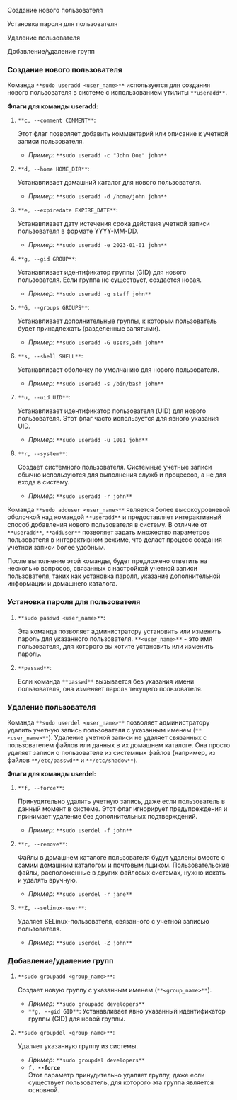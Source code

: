 Создание нового пользователя

Установка пароля для пользователя

Удаление пользователя

Добавление/удаление групп

### Создание нового пользователя

Команда `**sudo useradd <user_name>**` используется для создания нового пользователя в системе с использованием утилиты `**useradd**`.

**Флаги для команды useradd:**

1. `**c, --comment COMMENT**`:
    
    Этот флаг позволяет добавить комментарий или описание к учетной записи пользователя.
    
    - _Пример:_ `**sudo useradd -c "John Doe" john**`
2. `**d, --home HOME_DIR**`:
    
    Устанавливает домашний каталог для нового пользователя.
    
    - _Пример:_ `**sudo useradd -d /home/john john**`
3. `**e, --expiredate EXPIRE_DATE**`:
    
    Устанавливает дату истечения срока действия учетной записи пользователя в формате YYYY-MM-DD.
    
    - _Пример:_ `**sudo useradd -e 2023-01-01 john**`
4. `**g, --gid GROUP**`:
    
    Устанавливает идентификатор группы (GID) для нового пользователя. Если группа не существует, создается новая.
    
    - _Пример:_ `**sudo useradd -g staff john**`
5. `**G, --groups GROUPS**`:
    
    Устанавливает дополнительные группы, к которым пользователь будет принадлежать (разделенные запятыми).
    
    - _Пример:_ `**sudo useradd -G users,adm john**`
6. `**s, --shell SHELL**`:
    
    Устанавливает оболочку по умолчанию для нового пользователя.
    
    - _Пример:_ `**sudo useradd -s /bin/bash john**`
7. `**u, --uid UID**`:
    
    Устанавливает идентификатор пользователя (UID) для нового пользователя. Этот флаг часто используется для явного указания UID.
    
    - _Пример:_ `**sudo useradd -u 1001 john**`
8. `**r, --system**`:
    
    Создает системного пользователя. Системные учетные записи обычно используются для выполнения служб и процессов, а не для входа в систему.
    
    - _Пример:_ `**sudo useradd -r john**`

Команда `**sudo adduser <user_name>**` является более высокоуровневой оболочкой над командой `**useradd**` и предоставляет интерактивный способ добавления нового пользователя в систему. В отличие от `**useradd**`, `**adduser**` позволяет задать множество параметров пользователя в интерактивном режиме, что делает процесс создания учетной записи более удобным.

После выполнение этой команды, будет предложено ответить на несколько вопросов, связанных с настройкой учетной записи пользователя, таких как установка пароля, указание дополнительной информации и домашнего каталога.

### Установка пароля для пользователя

1. `**sudo passwd <user_name>**`:
    
    Эта команда позволяет администратору установить или изменить пароль для указанного пользователя. `**<user_name>**` - это имя пользователя, для которого вы хотите установить или изменить пароль.
    
2. `**passwd**`:
    
    Если команда `**passwd**` вызывается без указания имени пользователя, она изменяет пароль текущего пользователя.
    

### Удаление пользователя

Команда `**sudo userdel <user_name>**` позволяет администратору удалить учетную запись пользователя с указанным именем (`**<user_name>**`). Удаление учетной записи не удаляет связанных с пользователем файлов или данных в их домашнем каталоге. Она просто удаляет записи о пользователе из системных файлов (например, из файлов `**/etc/passwd**` и `**/etc/shadow**`).

**Флаги для команды userdel:**

1. `**f, --force**`:
    
    Принудительно удалить учетную запись, даже если пользователь в данный момент в системе. Этот флаг игнорирует предупреждения и принимает удаление без дополнительных подтверждений.
    
    - _Пример:_ `**sudo userdel -f john**`
2. `**r, --remove**`:
    
    Файлы в домашнем каталоге пользователя будут удалены вместе с самим домашним каталогом и почтовым ящиком. Пользовательские файлы, расположенные в других файловых системах, нужно искать и удалять вручную.
    
    - _Пример:_ `**sudo userdel -r jane**`
3. `**Z, --selinux-user**`:
    
    Удаляет SELinux-пользователя, связанного с учетной записью пользователя.
    
    - _Пример:_ `**sudo userdel -Z john**`

### Добавление/удаление групп

1. `**sudo groupadd <group_name>**`:
    
    Создает новую группу с указанным именем (`**<group_name>**`).
    
    - _Пример:_ `**sudo groupadd developers**`
    - `**g, --gid GID**`: Устанавливает явно указанный идентификатор группы (GID) для новой группы.
2. `**sudo groupdel <group_name>**`:
    
    Удаляет указанную группу из системы.
    
    - _Пример:_ `**sudo groupdel developers**`
    - **`f, --force`**  
        Этот параметр принудительно удаляет группу, даже если существует пользователь, для которого эта группа является основной.
<div class="page-break" style="page-break-before: always;"></div>
